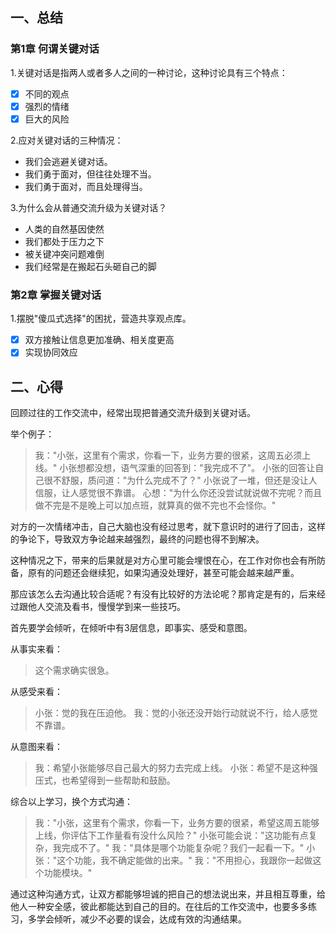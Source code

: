 ## 一、总结

### 第1章 何谓关键对话

1.关键对话是指两人或者多人之间的一种讨论，这种讨论具有三个特点：

*   [x] 不同的观点
*   [x] 强烈的情绪
*   [x] 巨大的风险

2.应对关键对话的三种情况：

*   我们会逃避关键对话。
*   我们勇于面对，但往往处理不当。
*   我们勇于面对，而且处理得当。

3.为什么会从普通交流升级为关键对话？

*   人类的自然基因使然
*   我们都处于压力之下
*   被关键冲突问题难倒
*   我们经常是在搬起石头砸自己的脚

### 第2章 掌握关键对话

1.摆脱"傻瓜式选择"的困扰，营造共享观点库。

*   [x] 双方接触让信息更加准确、相关度更高
*   [x] 实现协同效应

## 二、心得

回顾过往的工作交流中，经常出现把普通交流升级到关键对话。

举个例子：

> 我："小张，这里有个需求，你看一下，业务方要的很紧，这周五必须上线。"
> 小张想都没想，语气深重的回答到："我完成不了"。
> 小张的回答让自己很不舒服，质问道："为什么完成不了？"
> 小张说了一堆，但还是没让人信服，让人感觉很不靠谱。
> 心想："为什么你还没尝试就说做不完呢？而且做不完是不是晚上可以加点班，就算真的做不完也不会怪你。"

对方的一次情绪冲击，自己大脑也没有经过思考，就下意识时的进行了回击，这样的争论下，导致双方争论越来越强烈，最终的问题也得不到解决。

这种情况之下，带来的后果就是对方心里可能会埋恨在心，在工作对你也会有所防备，原有的问题还会继续犯，如果沟通没处理好，甚至可能会越来越严重。

那应该怎么去沟通比较合适呢？有没有比较好的方法论呢？那肯定是有的，后来经过跟他人交流及看书，慢慢学到来一些技巧。

首先要学会倾听，在倾听中有3层信息，即事实、感受和意图。

从事实来看：

> 这个需求确实很急。

从感受来看：

> 小张：觉的我在压迫他。
> 我：觉的小张还没开始行动就说不行，给人感觉不靠谱。

从意图来看：

> 我：希望小张能够尽自己最大的努力去完成上线。
> 小张：希望不是这种强压式，也希望得到一些帮助和鼓励。

综合以上学习，换个方式沟通：

> 我："小张，这里有个需求，你看一下，业务方要的很紧，希望这周五能够上线，你评估下工作量看有没什么风险？"
> 小张可能会说："这功能有点复杂，我完成不了。"
> 我："具体是哪个功能复杂呢？我们一起看一下。"
> 小张："这个功能，我不确定能做的出来。"
> 我："不用担心，我跟你一起做这个功能模块。"

通过这种沟通方式，让双方都能够坦诚的把自己的想法说出来，并且相互尊重，给他人一种安全感，彼此都能达到自己的目的。在往后的工作交流中，也要多多练习，多学会倾听，减少不必要的误会，达成有效的沟通结果。
